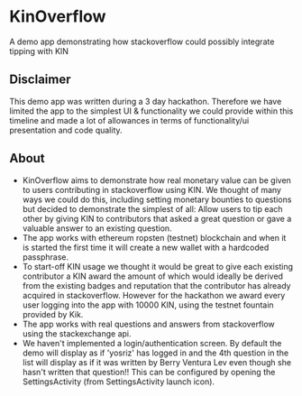 # KinOverflow
A demo app demonstrating how stackoverflow could possibly integrate tipping with KIN

## Disclaimer
This demo app was written during a 3 day hackathon. Therefore we have limited the app to the simplest 
UI & functionality we could provide within this timeline and made a lot of allowances in terms of 
functionality/ui presentation and code quality.


## About
<ul>
<li>KinOverflow aims to demonstrate how real monetary value can be given to users contributing in stackoverflow using
 KIN. We thought of many ways we could do this, including setting monetary bounties to questions but decided to demonstrate 
 the simplest of all: Allow users to tip each other by giving KIN to contributors that asked a great question or 
 gave a valuable answer to an existing question.
<li>The app works with ethereum ropsten (testnet) blockchain and when it is started the first time it will create a 
new wallet with a hardcoded passphrase.
<li>To start-off KIN usage we thought it would be great to give each existing contributor a KIN award 
the amount of which would ideally be derived from the existing badges and reputation that the contributor has 
already acquired in stackoverflow. However for the hackathon we award every user logging into the app 
with 10000 KIN, using the testnet fountain provided by Kik. 
<li>The app works with real questions and answers from stackoverflow using the stackexchange api.
<li>We haven't implemented a login/authentication screen. By default the demo will display as if 'yosriz' 
has logged in and the 4th question in the list will display as if it was written by Berry Ventura Lev even though
she hasn't written that question!! 
This can be configured by opening the SettingsActivity (from SettingsActivity launch icon).
</ul>